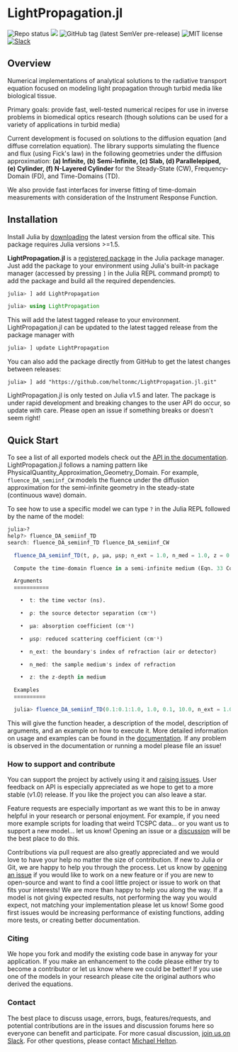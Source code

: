 # LightPropagation.jl

![Repo status](https://www.repostatus.org/badges/latest/active.svg?style=flat-square)  [![](https://img.shields.io/badge/docs-stable-blue.svg)](https://heltonmc.github.io/LightPropagation.jl/stable/)  ![GitHub tag (latest SemVer pre-release)](https://img.shields.io/github/v/tag/heltonmc/LightPropagation.jl?include_prereleases&label=latest%20version&logo=github&sort=semver&style=flat-square)  ![MIT license](https://img.shields.io/badge/License-MIT-blue.svg?style=flat-square)  [![Slack](https://img.shields.io/badge/chat-slack-e01e5a)](https://join.slack.com/t/slack-hfc9489/shared_invite/zt-z9fy9mht-2DCWVAUYW7NRplKuGjx8lg)

## Overview

Numerical implementations of analytical solutions to the radiative transport equation focused on modeling light propagation through turbid media like biological tissue.

Primary goals: provide fast, well-tested numerical recipes for use in inverse problems in biomedical optics research (though solutions can be used for a variety of applications in turbid media)

Current development is focused on solutions to the diffusion equation (and diffuse correlation equation). The library supports simulating the fluence and flux (using Fick's law) in the following geometries under the diffusion approximation: **(a) Infinite, (b) Semi-Infinite, (c) Slab, (d) Parallelepiped, (e) Cylinder, (f) N-Layered Cylinder** for the Steady-State (CW), Frequency-Domain (FD), and Time-Domains (TD). 

We also provide fast interfaces for inverse fitting of time-domain measurements with consideration of the Instrument Response Function.

## Installation

Install Julia by [downloading](https://julialang.org/downloads/) the latest version from the offical site. This package requires Julia versions >=1.5.

**LightPropagation.jl** is a [registered package](https://juliahub.com/ui/Packages/LightPropagation/Wheva/) in the Julia package manager.
Just add the package to your environment using Julia's built-in package manager (accessed by pressing `]` in the Julia REPL command prompt) to add the package and build all the required dependencies.

```julia
julia> ] add LightPropagation

julia> using LightPropagation
```

This will add the latest tagged release to your environment. LightPropagation.jl can be updated to the latest tagged release from the package manager with

```julia
julia> ] update LightPropagation
```

You can also add the package directly from GitHub to get the latest changes between releases:
```
julia> ] add "https://github.com/heltonmc/LightPropagation.jl.git"
```

LightPropagation.jl is only tested on Julia v1.5 and later. The package is under rapid development and breaking changes to the user API do occur, so update with care. Please open an issue if something breaks or doesn't seem right!

## Quick Start

To see a list of all exported models check out the [API in the documentation](https://heltonmc.github.io/LightPropagation.jl/stable/API/). 
LightPropagation.jl follows a naming pattern like PhysicalQuantity_Approximation_Geometry_Domain. For example, `fluence_DA_semiinf_CW` models the fluence under the diffusion approximation for the semi-infinite geometry in the steady-state (continuous wave) domain.

To see how to use a specific model we can type `?` in the Julia REPL followed by the name of the model:
```julia
julia>?
help?> fluence_DA_semiinf_TD
search: fluence_DA_semiinf_TD fluence_DA_semiinf_CW

  fluence_DA_semiinf_TD(t, ρ, μa, μsp; n_ext = 1.0, n_med = 1.0, z = 0.0)

  Compute the time-domain fluence in a semi-infinite medium (Eqn. 33 Contini).

  Arguments
  ≡≡≡≡≡≡≡≡≡≡≡

    •  t: the time vector (ns).

    •  ρ: the source detector separation (cm⁻¹)

    •  μa: absorption coefficient (cm⁻¹)

    •  μsp: reduced scattering coefficient (cm⁻¹)

    •  n_ext: the boundary's index of refraction (air or detector)

    •  n_med: the sample medium's index of refraction

    •  z: the z-depth in medium

  Examples
  ≡≡≡≡≡≡≡≡≡≡

  julia> fluence_DA_semiinf_TD(0.1:0.1:1.0, 1.0, 0.1, 10.0, n_ext = 1.0, n_med = 1.0, z = 0.0)
```

This will give the function header, a description of the model, description of arguments, and an example on how to execute it. 
More detailed information on usage and examples can be found in the [documentation](https://heltonmc.github.io/LightPropagation.jl/stable/). If any problem is observed in the documentation or running a model please file an issue!

### How to support and contribute

You can support the project by actively using it and [raising issues](https://github.com/heltonmc/LightPropagation.jl/issues/new). User feedback on API is especially appreciated as we hope to get to a more stable (v1.0) release. If you like the project you can also leave a star. 

Feature requests are especially important as we want this to be in anway helpful in your research or personal enjoyment. For example, if you need more example scripts for loading that weird TCSPC data... or you want us to support a new model... let us know! Opening an issue or a [discussion](https://github.com/heltonmc/LightPropagation.jl/discussions/new) will be the best place to do this.

Contributions via pull request are also greatly appreciated and we would love to have your help no matter the size of contribution. If new to Julia or Git, we are happy to help you through the process. Let us know by [opening an issue](https://github.com/heltonmc/LightPropagation.jl/issues/new) if you would like to work on a new feature or if you are new to open-source and want to find a cool little project or issue to work on that fits your interests! We are more than happy to help you along the way. If a model is not giving expected results, not performing the way you would expect, not matching your implementation please let us know! Some good first issues would be increasing performance of existing functions, adding more tests, or creating better documentation.

### Citing

We hope you fork and modify the existing code base in anyway for your application. If you make an enhancement to the code please either try to become a contributor or let us know where we could be better! If you use one of the models in your research please cite the original authors who derived the equations.

### Contact

The best place to discuss usage, errors, bugs, features/requests, and potential contributions are in the issues and discussion forums here so everyone can benefit and participate. For more casual discussion, [join us on Slack](https://join.slack.com/t/slack-hfc9489/shared_invite/zt-z9fy9mht-2DCWVAUYW7NRplKuGjx8lg). For other questions, please contact [Michael Helton](mailto:heltonmc@umich.edu).
